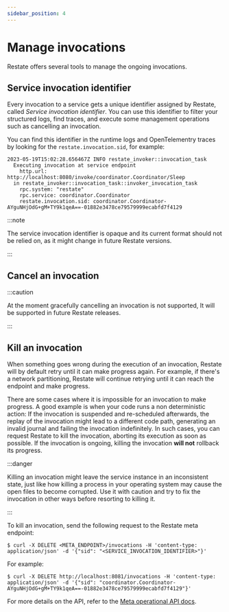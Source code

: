 ```yaml
---
sidebar_position: 4
---
```


# Manage invocations

Restate offers several tools to manage the ongoing invocations.

## Service invocation identifier

Every invocation to a service gets a unique identifier assigned by Restate, called _Service invocation identifier_. You can use this identifier to filter your structured logs, find traces, and execute some management operations such as cancelling an invocation.

You can find this identifier in the runtime logs and OpenTelementry traces by looking for the `restate.invocation.sid`, for example:

```log {7}
2023-05-19T15:02:28.656467Z INFO restate_invoker::invocation_task
  Executing invocation at service endpoint
    http.url: http://localhost:8080/invoke/coordinator.Coordinator/Sleep
  in restate_invoker::invocation_task::invoker_invocation_task
    rpc.system: "restate"
    rpc.service: coordinator.Coordinator
    restate.invocation.sid: coordinator.Coordinator-AYguNHjOdG+gM+TY9k1qeA==-01882e3478ce79579999ecabfd7f4129
```

:::note

The service invocation identifier is opaque and its current format should not be relied on, as it might change in future Restate versions.

:::

## Cancel an invocation

:::caution

At the moment gracefully cancelling an invocation is not supported, It will be supported in future Restate releases.

:::

## Kill an invocation

When something goes wrong during the execution of an invocation, Restate will by default retry until it can make progress again.
For example, if there's a network partitioning, Restate will continue retrying until it can reach the endpoint and make progress.

There are some cases where it is impossible for an invocation to make progress.
A good example is when your code runs a non deterministic action: If the invocation is suspended and re-scheduled afterwards, the replay of the invocation might lead to a different code path, generating an invalid journal and failing the invocation indefinitely.
In such cases, you can request Restate to kill the invocation, aborting its execution as soon as possible.
If the invocation is ongoing, killing the invocation **will not** rollback its progress.

:::danger

Killing an invocation might leave the service instance in an inconsistent state, just like how killing a process in your operating system may cause the open files to become corrupted. Use it with caution and try to fix the invocation in other ways before resorting to killing it.

:::

To kill an invocation, send the following request to the Restate meta endpoint:

```shell
$ curl -X DELETE <META_ENDPOINT>/invocations -H 'content-type: application/json' -d '{"sid": "<SERVICE_INVOCATION_IDENTIFIER>"}'
```

For example:

```shell
$ curl -X DELETE http://localhost:8081/invocations -H 'content-type: application/json' -d '{"sid": "coordinator.Coordinator-AYguNHjOdG+gM+TY9k1qeA==-01882e3478ce79579999ecabfd7f4129"}'
```

For more details on the API, refer to the [Meta operational API docs](./meta-rest-api.mdx#tag/invocation/operation/cancel_invocation).
